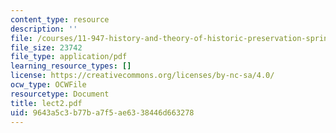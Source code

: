 ```yaml
---
content_type: resource
description: ''
file: /courses/11-947-history-and-theory-of-historic-preservation-spring-2007/9643a5c3b77ba7f5ae6338446d663278_lect2.pdf
file_size: 23742
file_type: application/pdf
learning_resource_types: []
license: https://creativecommons.org/licenses/by-nc-sa/4.0/
ocw_type: OCWFile
resourcetype: Document
title: lect2.pdf
uid: 9643a5c3-b77b-a7f5-ae63-38446d663278
---
```

